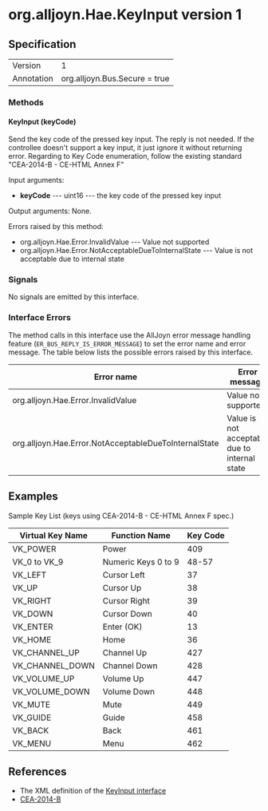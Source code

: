 # org.alljoyn.Hae.KeyInput version 1

## Specification

|            |                                                                |
|------------|----------------------------------------------------------------|
| Version    | 1                                                              |
| Annotation | org.alljoyn.Bus.Secure = true                                  |

### Methods

#### KeyInput (keyCode)

Send the key code of the pressed key input. The reply is not needed. If the controllee
doesn't support a key input, it just ignore it without returning error. Regarding to
Key Code enumeration, follow the existing standard "CEA-2014-B - CE-HTML Annex F"

Input arguments:
  * **keyCode** --- uint16 --- the key code of the pressed key input

Output arguments: None.

Errors raised by this method:
  * org.alljoyn.Hae.Error.InvalidValue --- Value not supported
  * org.alljoyn.Hae.Error.NotAcceptableDueToInternalState --- Value is not acceptable
    due to internal state

### Signals

No signals are emitted by this interface.

### Interface Errors

The method calls in this interface use the AllJoyn error message handling feature
(`ER_BUS_REPLY_IS_ERROR_MESSAGE`) to set the error name and error message.
The table below lists the possible errors raised by this interface.

| Error name                                            | Error message                                 |
|-------------------------------------------------------|-----------------------------------------------|
| org.alljoyn.Hae.Error.InvalidValue                    | Value not supported                           |
| org.alljoyn.Hae.Error.NotAcceptableDueToInternalState | Value is not acceptable due to internal state |

## Examples
Sample Key List (keys using CEA-2014-B - CE-HTML Annex F spec.)

| Virtual Key Name | Function Name       | Key Code |
|------------------|---------------------|----------|
| VK_POWER         | Power               | 409      |
| VK_0 to VK_9     | Numeric Keys 0 to 9 | 48-57    |
| VK_LEFT          | Cursor Left         | 37       |
| VK_UP            | Cursor Up           | 38       |
| VK_RIGHT         | Cursor Right        | 39       |
| VK_DOWN          | Cursor Down         | 40       |
| VK_ENTER         | Enter (OK)          | 13       |
| VK_HOME          | Home                | 36       |
| VK_CHANNEL_UP    | Channel Up          | 427      |
| VK_CHANNEL_DOWN  | Channel Down        | 428      |
| VK_VOLUME_UP     | Volume Up           | 447      |
| VK_VOLUME_DOWN   | Volume Down         | 448      |
| VK_MUTE          | Mute                | 449      |
| VK_GUIDE         | Guide               | 458      |
| VK_BACK          | Back                | 461      |
| VK_MENU          | Menu                | 462      |


## References

  * The XML definition of the [KeyInput interface](KeyInput-v1.xml)
  * [CEA-2014-B](https://www.ce.org/Standards/Standard-Listings/R7-Home-Network-Committee)
